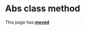# Abs class method

This page has [**moved**](https://lib-docs.delphidabbler.com/Fractions/0/API/TFraction-Abs)